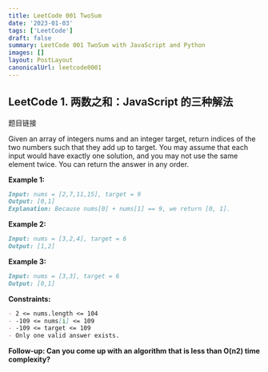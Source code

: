 ```yaml
---
title: LeetCode 001 TwoSum
date: '2023-01-03'
tags: ['LeetCode']
draft: false
summary: LeetCode 001 TwoSum with JavaScript and Python
images: []
layout: PostLayout
canonicalUrl: leetcode0001
---
```


## LeetCode 1. 两数之和：JavaScript 的三种解法

题目链接

Given an array of integers nums and an integer target, return indices of the two numbers such that they add up to target.
You may assume that each input would have exactly one solution, and you may not use the same element twice.
You can return the answer in any order.

**Example 1:**

```md
Input: nums = [2,7,11,15], target = 9
Output: [0,1]
Explanation: Because nums[0] + nums[1] == 9, we return [0, 1].
```

**Example 2:**

```md
Input: nums = [3,2,4], target = 6
Output: [1,2]
```

**Example 3:**

```md
Input: nums = [3,3], target = 6
Output: [0,1]
```

**Constraints:**

```md
- 2 <= nums.length <= 104
- -109 <= nums[i] <= 109
- -109 <= target <= 109
- Only one valid answer exists.
```

**Follow-up: Can you come up with an algorithm that is less than O(n2) time complexity?**
